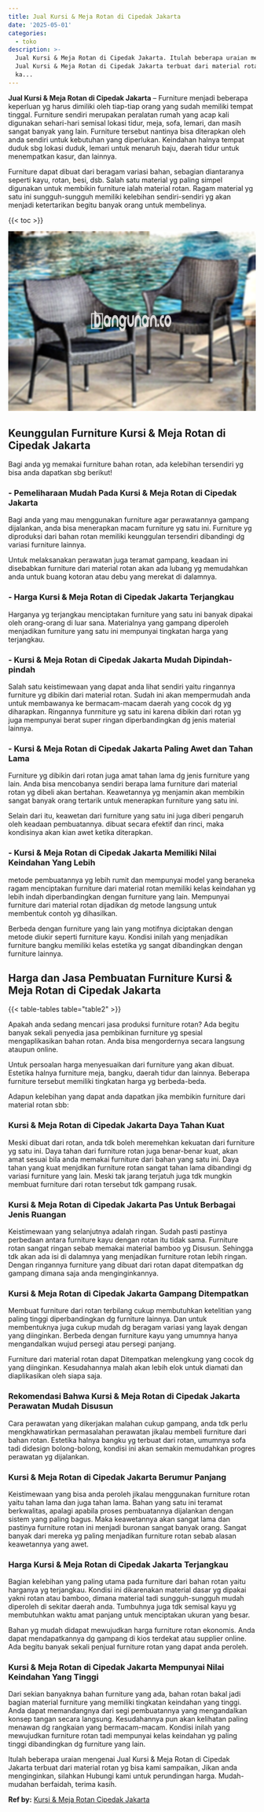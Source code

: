 ```yaml
---
title: Jual Kursi & Meja Rotan di Cipedak Jakarta
date: '2025-05-01'
categories:
  - toko
description: >-
  Jual Kursi & Meja Rotan di Cipedak Jakarta. Itulah beberapa uraian mengenai
  Jual Kursi & Meja Rotan di Cipedak Jakarta terbuat dari material rotan yg bisa
  ka...
---
```


**Jual Kursi & Meja Rotan di Cipedak Jakarta** – Furniture menjadi beberapa keperluan yg harus dimiliki oleh tiap-tiap orang yang sudah memiliki tempat tinggal. Furniture sendiri merupakan peralatan rumah yang acap kali digunakan sehari-hari semisal lokasi tidur, meja, sofa, lemari, dan masih sangat banyak yang lain. Furniture tersebut nantinya bisa diterapkan oleh anda sendiri untuk kebutuhan yang diperlukan. Keindahan halnya tempat duduk sbg lokasi duduk, lemari untuk menaruh baju, daerah tidur untuk menempatkan kasur, dan lainnya.

Furniture dapat dibuat dari beragam variasi bahan, sebagian diantaranya seperti kayu, rotan, besi, dsb. Salah satu material yg paling simpel digunakan untuk membikin furniture ialah material rotan. Ragam material yg satu ini sungguh-sungguh memiliki kelebihan sendiri-sendiri yg akan menjadi ketertarikan begitu banyak orang untuk membelinya.

{{< toc >}}

![Jual Kursi & Meja Rotan di Cipedak Jakarta](/images/kursi-meja-rotan-murah32.png)

## Keunggulan Furniture Kursi & Meja Rotan di Cipedak Jakarta

Bagi anda yg memakai furniture bahan rotan, ada kelebihan tersendiri yg bisa anda dapatkan sbg berikut!

### \- Pemeliharaan Mudah Pada Kursi & Meja Rotan di Cipedak Jakarta

Bagi anda yang mau menggunakan furniture agar perawatannya gampang dijalankan, anda bisa menerapkan macam furniture yg satu ini. Furniture yg diproduksi dari bahan rotan memiliki keunggulan tersendiri dibandingi dg variasi furniture lainnya.

Untuk melaksanakan perawatan juga teramat gampang, keadaan ini disebabkan furniture dari material rotan akan ada lubang yg memudahkan anda untuk buang kotoran atau debu yang merekat di dalamnya.

### \- Harga Kursi & Meja Rotan di Cipedak Jakarta Terjangkau

Harganya yg terjangkau menciptakan furniture yang satu ini banyak dipakai oleh orang-orang di luar sana. Materialnya yang gampang diperoleh menjadikan furniture yang satu ini mempunyai tingkatan harga yang terjangkau.

### \- Kursi & Meja Rotan di Cipedak Jakarta Mudah Dipindah-pindah

Salah satu keistimewaan yang dapat anda lihat sendiri yaitu ringannya furniture yg dibikin dari material rotan. Sudah ini akan mempermudah anda untuk membawanya ke bermacam-macam daerah yang cocok dg yg diharapkan. Ringannya funrniture yg satu ini karena dibikin dari rotan yg juga mempunyai berat super ringan diperbandingkan dg jenis material lainnya.

### \- Kursi & Meja Rotan di Cipedak Jakarta Paling Awet dan Tahan Lama

Furniture yg dibikin dari rotan juga amat tahan lama dg jenis furniture yang lain. Anda bisa mencobanya sendiri berapa lama furniture dari material rotan yg dibeli akan bertahan. Keawetannya yg menjamin akan membikin sangat banyak orang tertarik untuk menerapkan furniture yang satu ini.

Selain dari itu, keawetan dari furniture yang satu ini juga diberi pengaruh oleh keadaan pembuatannya. dibuat secara efektif dan rinci, maka kondisinya akan kian awet ketika diterapkan.

### \- Kursi & Meja Rotan di Cipedak Jakarta Memiliki Nilai Keindahan Yang Lebih

metode pembuatannya yg lebih rumit dan mempunyai model yang beraneka ragam menciptakan furniture dari material rotan memiliki kelas keindahan yg lebih indah diperbandingkan dengan furniture yang lain. Mempunyai furniture dari material rotan dijadikan dg metode langsung untuk membentuk contoh yg dihasilkan.

Berbeda dengan furniture yang lain yang motifnya diciptakan dengan metode diukir seperti furniture kayu. Kondisi inilah yang menjadikan furniture bangku memiliki kelas estetika yg sangat dibandingkan dengan furniture lainnya.

## Harga dan Jasa Pembuatan Furniture Kursi & Meja Rotan di Cipedak Jakarta

{{< table-tables table="table2" >}}

Apakah anda sedang mencari jasa produksi furniture rotan? Ada begitu banyak sekali penyedia jasa pembikinan furniture yg spesial mengaplikasikan bahan rotan. Anda bisa mengordernya secara langsung ataupun online.

Untuk persoalan harga menyesuaikan dari furniture yang akan dibuat. Estetika halnya furniture meja, bangku, daerah tidur dan lainnya. Beberapa furniture tersebut memiliki tingkatan harga yg berbeda-beda.

Adapun kelebihan yang dapat anda dapatkan jika membikin furniture dari material rotan sbb:

### Kursi & Meja Rotan di Cipedak Jakarta Daya Tahan Kuat

Meski dibuat dari rotan, anda tdk boleh meremehkan kekuatan dari furniture yg satu ini. Daya tahan dari furniture rotan juga benar-benar kuat, akan amat sesuai bila anda memakai furniture dari bahan yang satu ini. Daya tahan yang kuat menjdikan furniture rotan sangat tahan lama dibandingi dg variasi furniture yang lain. Meski tak jarang terjatuh juga tdk mungkin membuat furniture dari rotan tersebut tdk gampang rusak.

### Kursi & Meja Rotan di Cipedak Jakarta Pas Untuk Berbagai Jenis Ruangan

Keistimewaan yang selanjutnya adalah ringan. Sudah pasti pastinya perbedaan antara furniture kayu dengan rotan itu tidak sama. Furniture rotan sangat ringan sebab memakai material bamboo yg Disusun. Sehingga tdk akan ada isi di dalamnya yang menjadikan furniture rotan lebih ringan. Dengan ringannya furniture yang dibuat dari rotan dapat ditempatkan dg gampang dimana saja anda menginginkannya.

### Kursi & Meja Rotan di Cipedak Jakarta Gampang Ditempatkan

Membuat furniture dari rotan terbilang cukup membutuhkan ketelitian yang paling tinggi diperbandingkan dg furniture lainnya. Dan untuk membentuknya juga cukup mudah dg beragam variasi yang layak dengan yang diinginkan. Berbeda dengan furniture kayu yang umumnya hanya mengandalkan wujud persegi atau persegi panjang.

Furniture dari material rotan dapat Ditempatkan melengkung yang cocok dg yang diinginkan. Kesudahannya malah akan lebih elok untuk diamati dan diaplikasikan oleh siapa saja.

### Rekomendasi Bahwa Kursi & Meja Rotan di Cipedak Jakarta Perawatan Mudah Disusun

Cara perawatan yang dikerjakan malahan cukup gampang, anda tdk perlu mengkhawatirkan permasalahan perawatan jikalau membeli furniture dari bahan rotan. Estetika halnya bangku yg terbuat dari rotan, umumnya sofa tadi didesign bolong-bolong, kondisi ini akan semakin memudahkan progres perawatan yg dijalankan.

### Kursi & Meja Rotan di Cipedak Jakarta Berumur Panjang

Keistimewaan yang bisa anda peroleh jikalau menggunakan furniture rotan yaitu tahan lama dan juga tahan lama. Bahan yang satu ini teramat berkwalitas, apalagi apabila proses pembuatannya dijalankan dengan sistem yang paling bagus. Maka keawetannya akan sangat lama dan pastinya furniture rotan ini menjadi buronan sangat banyak orang. Sangat banyak dari mereka yg paling menjadikan furniture rotan sebab alasan keawetannya yang awet.

### Harga Kursi & Meja Rotan di Cipedak Jakarta Terjangkau

Bagian kelebihan yang paling utama pada furniture dari bahan rotan yaitu harganya yg terjangkau. Kondisi ini dikarenakan material dasar yg dipakai yakni rotan atau bamboo, dimana material tadi sungguh-sungguh mudah diperoleh di sekitar daerah anda. Tumbuhnya juga tdk semisal kayu yg membutuhkan waktu amat panjang untuk menciptakan ukuran yang besar.

Bahan yg mudah didapat mewujudkan harga furniture rotan ekonomis. Anda dapat mendapatkannya dg gampang di kios terdekat atau supplier online. Ada begitu banyak sekali penjual furniture rotan yang dapat anda peroleh.

### Kursi & Meja Rotan di Cipedak Jakarta Mempunyai Nilai Keindahan Yang Tinggi

Dari sekian banyaknya bahan furniture yang ada, bahan rotan bakal jadi bagian material furniture yang memiliki tingkatan keindahan yang tinggi. Anda dapat memandangnya dari segi pembuatannya yang mengandalkan konsep tangan secara langsung. Kesudahannya pun akan kelihatan paling menawan dg rangkaian yang bermacam-macam. Kondisi inilah yang mewujudkan furniture rotan tadi mempunyai kelas keindahan yg paling tinggi dibandingkan dg furniture yang lain.

Itulah beberapa uraian mengenai Jual Kursi & Meja Rotan di Cipedak Jakarta terbuat dari material rotan yg bisa kami sampaikan, Jikan anda menginginkan, silahkan Hubungi kami untuk perundingan harga. Mudah-mudahan berfaidah, terima kasih.

**Ref by:** [Kursi & Meja Rotan Cipedak Jakarta](https://id.wikipedia.org/wiki/Kursi)
